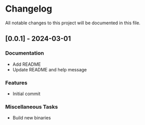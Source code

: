 # Changelog

All notable changes to this project will be documented in this file.

## [0.0.1] - 2024-03-01

### Documentation

- Add README
- Update README and help message

### Features

- Initial commit

### Miscellaneous Tasks

- Build new binaries

<!-- generated by git-cliff -->
